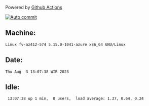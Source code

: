 Powered by [Github Actions](https://github.com/features/actions)

[![Auto commit](https://github.com/hiage/workstation/workflows/Auto%20commit/badge.svg)](https://github.com/hiage/workstation/actions?query=workflow%3A%22Auto+commit%22)

## Machine:
```
Linux fv-az412-574 5.15.0-1041-azure x86_64 GNU/Linux
```
## Date:
```
Thu Aug  3 13:07:38 WIB 2023
```
## Idle:
```
 13:07:38 up 1 min,  0 users,  load average: 1.37, 0.64, 0.24
```
